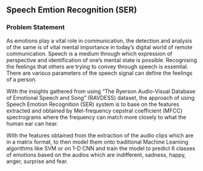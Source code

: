 ## Speech Emtion Recognition (SER)

### Problem Statement

As emotions play a vital role in communication, the detection and analysis of the same is of vital mental importance in today’s digital world of remote communication. Speech is a medium through which expression of perspective and identification of one’s mental state is possible. Recognising the feelings that others are trying to convey through speech is essential. There are various parameters of the speech signal can define the feelings of a person. 

With the insights gathered from using “The Ryerson Audio-Visual Database of Emotional Speech and Song” (RAVDESS) dataset, the approach of using Speech Emotion Recognition (SER) system is to base on the features extracted and obtained by Mel-frequency cepstral coefficient (MFCC) spectrograms where the frequency can match more closely to what the human ear can hear.

With the features obtained from the extraction of the audio clips which are in a matrix format, to then model them onto traditional Machine Learning algorithms like SVM or on 1-D CNN and train the model to predict 6 classes of emotions based on the audios which are indifferent, sadness, happy, anger, surprise and fear.

